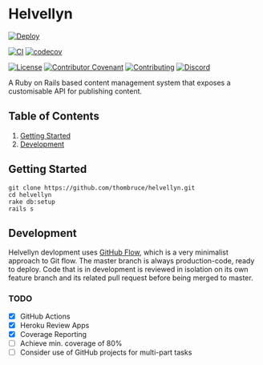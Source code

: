 # Helvellyn

[![Deploy](https://www.herokucdn.com/deploy/button.svg)](https://heroku.com/deploy)

[![CI](https://github.com/thombruce/helvellyn/workflows/CI/badge.svg)](https://github.com/thombruce/helvellyn/actions)
[![codecov](https://codecov.io/gh/thombruce/helvellyn/branch/master/graph/badge.svg)](https://codecov.io/gh/thombruce/helvellyn)

[![License](https://img.shields.io/badge/license-MIT-green.svg)](LICENSE)
[![Contributor Covenant](https://img.shields.io/badge/Contributor%20Covenant-v2.0%20adopted-ff69b4.svg)](CODE_OF_CONDUCT.md)
[![Contributing](https://img.shields.io/badge/contributions-welcome-blue.svg)](CONTRIBUTING.md)
[![Discord](https://img.shields.io/discord/697123984231366716?color=7289da&label=chat&logo=discord)](https://discord.gg/JDSh5dQ)

A Ruby on Rails based content management system that exposes a customisable API for publishing content.

## Table of Contents

1. [Getting Started](#getting-started)
2. [Development](#development)

## Getting Started

```shell
git clone https://github.com/thombruce/helvellyn.git
cd helvellyn
rake db:setup
rails s
```

## Development

Helvellyn devlopment uses [GitHub Flow](https://guides.github.com/introduction/flow/), which is a very minimalist approach to Git flow. The master branch is always production-code, ready to deploy. Code that is in development is reviewed in isolation on its own feature branch and its related pull request before being merged to master.

### TODO

- [x] GitHub Actions
- [x] Heroku Review Apps
- [x] Coverage Reporting
- [ ] Achieve min. coverage of 80%
- [ ] Consider use of GitHub projects for multi-part tasks
